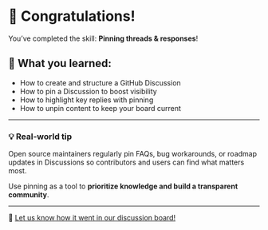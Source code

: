 <!--
  <<< Author notes: Finish >>>
  Review what we learned, ask for feedback, provide next steps.
-->

# 🎉 Congratulations!

You’ve completed the skill: **Pinning threads & responses**!

## 🧠 What you learned:

- How to create and structure a GitHub Discussion  
- How to pin a Discussion to boost visibility  
- How to highlight key replies with pinning  
- How to unpin content to keep your board current

---

### 💡 Real-world tip

Open source maintainers regularly pin FAQs, bug workarounds, or roadmap updates in Discussions so contributors and users can find what matters most.

Use pinning as a tool to **prioritize knowledge and build a transparent community**.

---

📣 [Let us know how it went in our discussion board!](https://github.com/orgs/skills/discussions)

